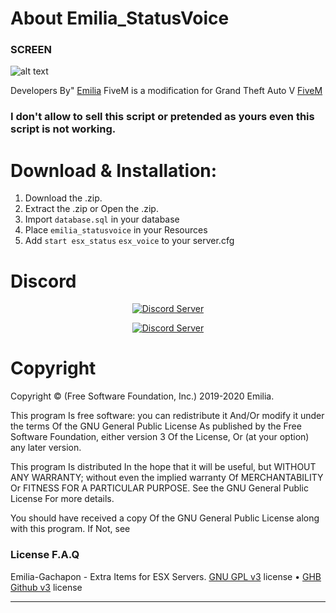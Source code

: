 # About Emilia_StatusVoice
### SCREEN
![alt text](https://cdn.discordapp.com/attachments/659402544912793600/664724619692867584/Capture.PNG)

Developers By" [Emilia](https://github.com/Emilia-Dev) 
FiveM is a modification for Grand Theft Auto V [FiveM](https://fivem.net/)
### I don't allow to sell this script or pretended as yours even this script is not working.

# Download & Installation:
1) Download the .zip.
2) Extract the .zip or Open the .zip.
3) Import `database.sql` in your database
4) Place `emilia_statusvoice` in your Resources 
5) Add `start esx_status` `esx_voice` to your server.cfg

# Discord 
<p align="center">
  <a href="https://discord.gg/BmvG9sm">
    <img src="https://encrypted-tbn0.gstatic.com/images?q=tbn:ANd9GcToc0_EENZ5K4P6ZUQLMKlWsGBOoMO6LW5RXrX1lzJtmGp5QRxR&s?style=shield" alt="Discord Server">
  </a>
</p>
<p align="center">
  <a href="https://discordapp.com/api/oauth2/authorize?client_id=668032682348904458&permissions=1379391520&scope=bot">
    <img src="https://discordapp.com/api/guilds/133049272517001216/widget.png?style=shield" alt="Discord Server">
  </a>
</p>

# Copyright
Copyright © (Free Software Foundation, Inc.) 2019-2020  Emilia. 

This program Is free software: you can redistribute it And/Or modify it under the terms Of the GNU General Public License As published by the Free Software Foundation, either version 3 Of the License, Or (at your option) any later version.

This program Is distributed In the hope that it will be useful, but WITHOUT ANY WARRANTY; without even the implied warranty Of MERCHANTABILITY Or FITNESS FOR A PARTICULAR PURPOSE. See the GNU General Public License For more details.

You should have received a copy Of the GNU General Public License along with this program. If Not, see  
### License F.A.Q
Emilia-Gachapon - Extra Items for ESX Servers.
[GNU GPL v3](http://www.gnu.org/licenses/) license • [GHB Github v3](https://developer.github.com/v3/licenses/) license

---------------------
